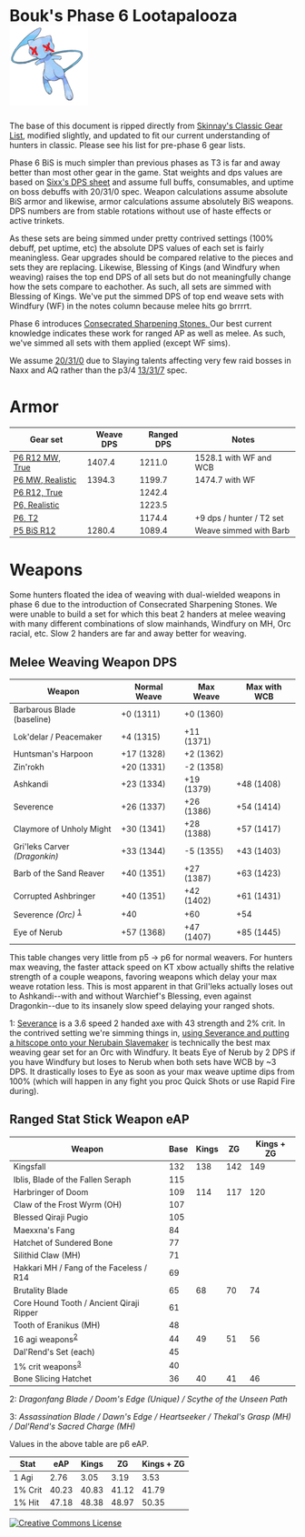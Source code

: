 # Bouk's Phase 6 Lootapalooza ![](./skinnay_rip.png)

The base of this document is ripped directly from  [Skinnay's Classic Gear List](https://gist.github.com/skinnay-dev/39f71f3cce1c64b95142f7e0e0d97bca), modified slightly, and updated to fit our current understanding of hunters in classic.  Please see his list for pre-phase 6 gear lists.

Phase 6 BiS is much simpler than previous phases as T3 is far and away better than most other gear in the game.  Stat weights and dps values are based on [Sixx's DPS sheet](https://docs.google.com/spreadsheets/d/1BIlB2P1kyV_QdD4ULQzvZvS6hK6BDouUQkyHQzCvBGI/edit#gid=333718892) and assume full buffs, consumables, and uptime on boss debuffs with 20/31/0 spec<!-- Todo link config -->. Weapon calculations assume absolute BiS armor and likewise, armor calculations assume absolutely BiS weapons.  DPS numbers are from stable rotations without use of haste effects or active trinkets. 

As these sets are being simmed under pretty contrived settings (100% debuff, pet uptime, etc) the absolute DPS values of each set is fairly meaningless.  Gear upgrades should be compared relative to the pieces and sets they are replacing.  Likewise, Blessing of Kings (and Windfury when weaving) raises the top end DPS of all sets but do not meaningfully change how the sets compare to eachother.  As such, all sets are simmed with Blessing of Kings.  We've put the simmed DPS of top end weave sets with Windfury (WF) in the notes column because melee hits go brrrrt.

Phase 6 introduces [Consecrated Sharpening Stones.
](https://classic.wowhead.com/item=23122/consecrated-sharpening-stone)  Our best current knowledge indicates these work for ranged AP as well as melee.  As such, we've simmed all sets with them applied (except WF sims).

We assume [20/31/0](https://classic.wowhead.com/talent-calc/hunter/53000200505-05251030513051) due to Slaying talents affecting very few raid bosses in Naxx and AQ rather than the p3/4 [13/31/7](https://classic.wowhead.com/talent-calc/hunter/530002003-05251030513051-32002) spec.

# Armor

| Gear set | Weave DPS | Ranged DPS | Notes |
|---|---|---|---|
| [P6 R12 MW, True](https://sixtyupgrades.com/set/3eyrLWdJfvxBSKiyRGV7cE) | 1407.4 | 1211.0 | 1528.1 with WF and WCB |
| [P6 MW, Realistic](https://sixtyupgrades.com/set/qyzXyWwpmv3PidFcxqnR65) | 1394.3 | 1199.7 | 1474.7 with WF |
| [P6 R12, True](https://sixtyupgrades.com/set/tpGfZE1SAThnieDcynaQHg) | | 1242.4 | |
| [P6, Realistic](https://sixtyupgrades.com/set/fJSDZNQ46z9tzPsxcGRmTV) | | 1223.5 | |
| [P6, T2](https://sixtyupgrades.com/set/6tCwbG87bHeGpaS5cfxFPq) | | 1174.4 | +9 dps / hunter / T2 set |
| [P5 BiS R12](https://sixtyupgrades.com/set/jrNhws7xF4oNJyij7sWcG4) | 1280.4 | 1089.4 | Weave simmed with Barb |

# Weapons

Some hunters floated the idea of weaving with dual-wielded weapons in phase 6 due to the introduction of Consecrated Sharpening Stones.  We were unable to build a set for which this beat 2 handers at melee weaving with many different combinations of slow mainhands, Windfury on MH, Orc racial, etc.  Slow 2 handers are far and away better for weaving.

## Melee Weaving Weapon DPS

| Weapon | Normal Weave | Max Weave | Max with WCB |
|---|---|---|---|
| Barbarous Blade (baseline) | +0 (1311) | +0 (1360) | |
| Lok'delar / Peacemaker | +4 (1315) | +11 (1371) | |
| Huntsman's Harpoon | +17 (1328) | +2 (1362) | |
| Zin'rokh | +20 (1331) | -2 (1358) | |
| Ashkandi | +23 (1334) | +19 (1379) | +48 (1408) |
| Severence | +26 (1337) | +26 (1386) | +54 (1414) |
| Claymore of Unholy Might | +30 (1341) | +28 (1388) | +57 (1417) |
| Gri'leks Carver _(Dragonkin)_ | +33 (1344) | -5 (1355) | +43 (1403) |
| Barb of the Sand Reaver | +40 (1351) | +27 (1387) | +63 (1423) |
| Corrupted Ashbringer | +40 (1351) | +42 (1402) | +61 (1431) |
| Severence _(Orc)_ <sup>[1](#severance)</sup> | +40 | +60 | +54 |
| Eye of Nerub | +57 (1368) | +47 (1407) | +85 (1445) |

This table changes very little from p5 -> p6 for normal weavers.  For hunters max weaving, the faster attack speed on KT xbow actually shifts the relative strength of a couple weapons, favoring weapons which delay your max weave rotation less.  This is most apparent in that Gril'leks actually loses out to Ashkandi--with and without Warchief's Blessing, even against Dragonkin--due to its insanely slow speed delaying your ranged shots. 

<a name="severance">1</a>: [Severance](https://classic.wowhead.com/item=22815/severance) is a 3.6 speed 2 handed axe with 43 strength and 2% crit.  In the contrived setting we're simming things in, [using Severance and putting a hitscope onto your Nerubain Slavemaker](https://sixtyupgrades.com/set/cu7DhXxuLdRSsQsvEtN1Z9) is technically the best max weaving gear set for an Orc with Windfury.  It beats Eye of Nerub by 2 DPS if you have Windfury but loses to Nerub when both sets have WCB by ~3 DPS.  It drastically loses to Eye as soon as your max weave uptime dips from 100% (which will happen in any fight you proc Quick Shots or use Rapid Fire during).  

## Ranged Stat Stick Weapon eAP

| Weapon | Base | Kings | ZG | Kings + ZG |
|---|---|---|---|---|
Kingsfall | 132 | 138 | 142 | 149
Iblis, Blade of the Fallen Seraph | 115 |  |  | 
Harbringer of Doom | 109 | 114 | 117 | 120
Claw of the Frost Wyrm (OH) | 107 |  |  | 
Blessed Qiraji Pugio | 105 |  |  | 
Maexxna's Fang | 84 |  |  | 
Hatchet of Sundered Bone | 77 |  |  | 
Silithid Claw (MH) | 71 |  |  | 
Hakkari MH / Fang of the Faceless / R14 | 69 |  |  | 
Brutality Blade | 65 | 68 | 70 | 74
Core Hound Tooth / Ancient Qiraji Ripper | 61 |  |  | 
Tooth of Eranikus (MH) | 48 |  |  | 
16 agi weapons<sup>[2](#agi-weapons)</sup> | 44 | 49 | 51 | 56
Dal'Rend's Set (each) | 45 |  |  | 
1% crit weapons<sup>[3](#crit-weapons)</sup> | 40 |  |  | 
Bone Slicing Hatchet | 36 | 40 | 41 | 46

<a name="agi-weapons">2</a>: _Dragonfang Blade / Doom's Edge (Unique) / Scythe of the Unseen Path_

<a name="crit-weapons">3</a>: _Assassination Blade / Dawn's Edge / Heartseeker / Thekal's Grasp (MH) / Dal'Rend's Sacred Charge (MH)_

Values in the above table are p6 eAP.

| Stat | eAP | Kings | ZG | Kings + ZG |
|---|---|---|---|---|
| 1 Agi | 2.76 | 3.05 | 3.19 | 3.53 |
| 1% Crit | 40.23 | 40.83 | 41.12 | 41.79 |
| 1% Hit | 47.18 | 48.38 | 48.97 | 50.35 |


<!-- TODO check WSG legs when hit needed -->



<a rel="license" href="http://creativecommons.org/licenses/by-sa/4.0/"><img alt="Creative Commons License" style="border-width:0" src="https://i.creativecommons.org/l/by-sa/4.0/88x31.png" /></a>